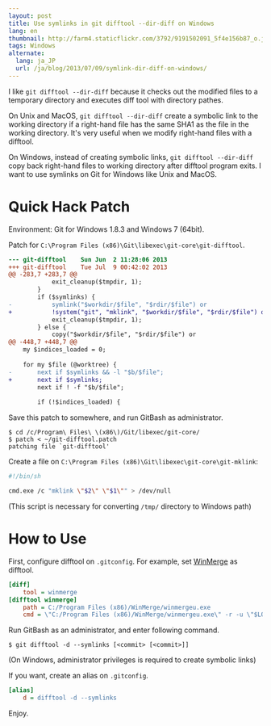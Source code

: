 ```yaml
---
layout: post
title: Use symlinks in git difftool --dir-diff on Windows
lang: en
thumbnail: http://farm4.staticflickr.com/3792/9191502091_5f4e156b87_o.jpg
tags: Windows
alternate:
  lang: ja_JP
  url: /ja/blog/2013/07/09/symlink-dir-diff-on-windows/
---
```

I like `git difftool --dir-diff` because it checks out the modified files to a temporary directory and executes diff tool with directory pathes.

On Unix and MacOS, `git difftool --dir-diff` create a symbolic link to the working directory if a right-hand file has the same SHA1 as the file in the working directory.  It's very useful when we modify right-hand files with a difftool.

On Windows, instead of creating symbolic links, `git difftool --dir-diff` copy back right-hand files to working directory after difftool program exits.  I want to use symlinks on Git for Windows like Unix and MacOS.


Quick Hack Patch
================

Environment: Git for Windows 1.8.3 and Windows 7 (64bit).

Patch for `C:\Program Files (x86)\Git\libexec\git-core\git-difftool`.

```diff
--- git-difftool	Sun Jun  2 11:28:06 2013
+++ git-difftool	Tue Jul  9 00:42:02 2013
@@ -283,7 +283,7 @@
 			exit_cleanup($tmpdir, 1);
 		}
 		if ($symlinks) {
-			symlink("$workdir/$file", "$rdir/$file") or
+			!system("git", "mklink", "$workdir/$file", "$rdir/$file") or
 			exit_cleanup($tmpdir, 1);
 		} else {
 			copy("$workdir/$file", "$rdir/$file") or
@@ -448,7 +448,7 @@
 	my $indices_loaded = 0;
 
 	for my $file (@worktree) {
-		next if $symlinks && -l "$b/$file";
+		next if $symlinks;
 		next if ! -f "$b/$file";
 
 		if (!$indices_loaded) {
```

Save this patch to somewhere, and run GitBash as administrator.

```console
$ cd /c/Program\ Files\ \(x86\)/Git/libexec/git-core/
$ patch < ~/git-difftool.patch
patching file `git-difftool'
```

Create a file on `C:\Program Files (x86)\Git\libexec\git-core\git-mklink`:

```sh
#!/bin/sh

cmd.exe /c "mklink \"$2\" \"$1\"" > /dev/null
```

(This script is necessary for converting `/tmp/` directory to Windows path)


How to Use
==========

First, configure difftool on `.gitconfig`. For example, set [WinMerge] as difftool.

```ini
[diff]
    tool = winmerge
[difftool winmerge]
    path = C:/Program Files (x86)/WinMerge/winmergeu.exe
    cmd = \"C:/Program Files (x86)/WinMerge/winmergeu.exe\" -r -u \"$LOCAL\" \"$REMOTE\"
```

Run GitBash as an administrator, and enter following command.

```console
$ git difftool -d --symlinks [<commit> [<commit>]]
```

(On Windows, administrator privileges is required to create symbolic links)

If you want, create an alias on `.gitconfig`.

```ini
[alias]
    d = difftool -d --symlinks
```

Enjoy.


[WinMerge]: http://winmerge.org/
